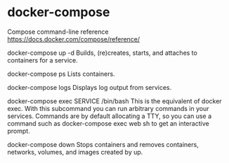 # docker-compose

Compose command-line reference
https://docs.docker.com/compose/reference/

docker-compose up -d
Builds, (re)creates, starts, and attaches to containers for a service.

docker-compose ps
Lists containers.

docker-compose logs
Displays log output from services.

docker-compose exec SERVICE /bin/bash
This is the equivalent of docker exec.
With this subcommand you can run arbitrary commands in your services.
Commands are by default allocating a TTY, so you can use a command such as docker-compose exec web sh to get an interactive prompt.

docker-compose down
Stops containers and removes containers, networks, volumes, and images created by up.
